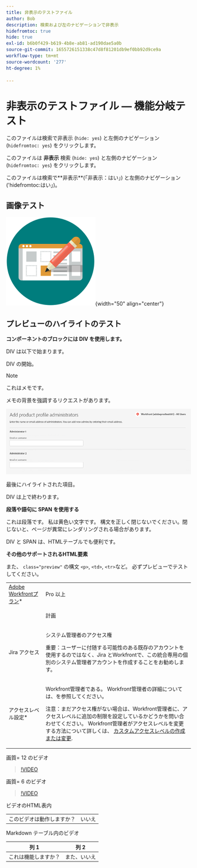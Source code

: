```yaml
---
title: 非表示のテストファイル
author: Bob
description: 検索および左のナビゲーションで非表示
hidefromtoc: true
hide: true
exl-id: b6b0f429-b619-4b8e-ab81-ad190dae5a0b
source-git-commit: 1655726151338c47d8f81201db9ef0bb92d9ce9a
workflow-type: tm+mt
source-wordcount: '277'
ht-degree: 1%

---
```



# 非表示のテストファイル — 機能分岐テスト

このファイルは検索で非表示 (`hide: yes`) と左側のナビゲーション (`hidefromtoc: yes`) をクリックします。

<span class="preview">このファイルは **非表示** 検索 (`hide: yes`) と左側のナビゲーション (`hidefromtoc: yes`) をクリックします。</span>

<p class="preview">このファイルは検索で**非表示**(「非表示：はい」) と左側のナビゲーション ('hidefromtoc:はい」)。</p>

## 画像テスト

![画像テスト](assets/get-started.png){width="50" align="center"}

## プレビューのハイライトのテスト

**コンポーネントのブロックには DIV を使用します。**

DIV は以下で始まります。

<div class="preview">

DIV の開始。

>[!NOTE]
>
>これはメモです。
>
>メモの背景を強調するリクエストがあります。

![画像](/help/quicksilver/administration-and-setup/add-users/create-and-manage-users/assets/add-admin-1.png)

最後にハイライトされた項目。

</div>

DIV は上で終わります。

**段落や語句に SPAN を使用する**

これは段落です。 <span class="preview">私は黄色い文字です。</span> 構文を正しく閉じないでください。閉じないと、ページが異常にレンダリングされる場合があります。

DIV と SPAN は、HTMLテーブルでも便利です。

**その他のサポートされるHTML要素**

また、 `class="preview"` の構文 `<p>`, `<td>`, `<tr>`など。 必ずプレビューでテストしてください。

<table style="table-layout:auto"> 
 <col> 
 <col> 
 <tbody> 
  <tr class="preview"> 
   <td role="rowheader"><a href="https://www.workfront.com/plans" target="_blank">Adobe Workfrontプラン</a>*</td> 
   <td> <p>Pro 以上</p> </td> 
  </tr> 
  <tr> 
   <td role="rowheader"></td> 
   <td> <p class="preview">計画</p> </td> 
  </tr> 
  <tr> 
   <td role="rowheader">Jira アクセス</td> 
   <td> <p><span class="preview">システム管理者のアクセス権</p> <p>重要：ユーザーに付随する可能性のある既存のアカウントを使用するのではなく、Jira とWorkfrontで、この統合専用の個別のシステム管理者アカウントを作成することをお勧めします。 </span></p></td> 
  </tr> 
  <tr> 
   <td role="rowheader">アクセスレベル設定*</td> 
   <td> <p>Workfront管理者である。 Workfront管理者の詳細については、を参照してください。</p> <p>注意：まだアクセス権がない場合は、Workfront管理者に、アクセスレベルに追加の制限を設定しているかどうかを問い合わせてください。 Workfront管理者がアクセスレベルを変更する方法について詳しくは、 <a href="/help/quicksilver/administration-and-setup/add-users/configure-and-grant-access/create-modify-access-levels.md" class="MCXref xref">カスタムアクセスレベルの作成または変更</a>.</p> </td> 
  </tr> 
 </tbody> 
</table>

画質= 12 のビデオ

>[!VIDEO](https://video.tv.adobe.com/v/3413544/?quality=12)

画質= 6 のビデオ

>[!VIDEO](https://video.tv.adobe.com/v/3413544/?quality=6)

ビデオのHTML表内

<table style="table-layout:auto"> 
 <col> 
 <col> 
 <tbody> 
  </tr> 
  <tr> 
   <td role="rowheader">このビデオは動作しますか？</td> 
   <td>いいえ </td> 
  </tr> 
 </tbody> 
</table>

Markdown テーブル内のビデオ

| 列 1 | 列 2 |
|---|---|
| これは機能しますか？ | また、いいえ |
